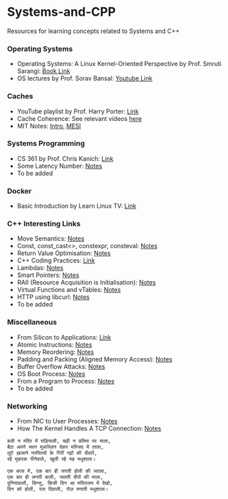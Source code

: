# Systems-and-CPP
Resources for learning concepts related to Systems and C++

### Operating Systems
- Operating Systems: A Linux Kernel-Oriented Perspective by Prof. Smruti Sarangi:
[Book Link](https://www.cse.iitd.ac.in/~srsarangi/osbook/index.html)
- OS lectures by Prof. Sorav Bansal: [Youtube Link](https://www.youtube.com/playlist?list=PLf3ZkSCyj1tdCS2oCYACXO6x-VKpDIMB6)

### Caches
- YouTube playlist by Prof. Harry Porter: [Link](https://www.youtube.com/playlist?list=PLbtzT1TYeoMgJ4NcWFuXpnF24fsiaOdGq)
- Cache Coherence: See relevant videos [here](https://www.youtube.com/watch?v=ISaYWm8T8n4&list=PLUl4u3cNGP62WVs95MNq3dQBqY2vGOtQ2&index=170)
- MIT Notes: [Intro](https://ocw.mit.edu/courses/6-004-computation-structures-spring-2017/pages/c14/c14s1/#17), [MESI](https://ocw.mit.edu/courses/6-004-computation-structures-spring-2017/pages/c21/c21s1/#18)

### Systems Programming
- CS 361 by Prof. Chris Kanich: [Link](https://www.youtube.com/playlist?list=PLhy9gU5W1fvUND_5mdpbNVHC1WCIaABbP)
- Some Latency Number: [Notes](notes/latency_numbers.md)
- To be added

### Docker 
- Basic Introduction by Learn Linux TV: [Link](https://www.youtube.com/playlist?list=PLT98CRl2KxKECHltRib03tG8pyKEzwf9t)

### C++ Interesting Links
- Move Semantics: [Notes](notes/move_semantics.md)
- Const, const_cast<>, constexpr, consteval: [Notes](notes/const_constexpr.md)
- Return Value Optimisation: [Notes](notes/rvo.md)
- C++ Coding Practices: [Link](https://micro-os-plus.github.io/develop/sutter-101/)
- Lambdas: [Notes](notes/lambdas.md)
- Smart Pointers: [Notes](notes/smart_pointers.md)
- RAII (Resource Acquisition is Initialisation): [Notes](notes/RAII.md)
- Virtual Functions and vTables: [Notes](notes/virtual_functions.md)
- HTTP using libcurl: [Notes](notes/http.md)
- To be added

### Miscellaneous
- From Silicon to Applications: [Link](https://youtu.be/5f3NJnvnk7k?si=zVW5JZbXZz8X74XI)
- Atomic Instructions: [Notes](notes/atomic_instructions.md)
- Memory Reordering: [Notes](notes/memory_reordering.md)
- Padding and Packing (Aligned Memory Access): [Notes](notes/padding_packing.md) 
- Buffer Overflow Attacks: [Notes](notes/buffer_overflow.md)
- OS Boot Process: [Notes](notes/os_booting.md)
- From a Program to Process: [Notes](notes/program_to_process.md)
- To be added

### Networking
- From NIC to User Processes: [Notes](notes/packet_handling.md)
- How The Kernel Handles A TCP Connection: [Notes](notes/linux_tcp.md)

```
बजी न मंदिर में घड़ियाली, चढ़ी न प्रतिमा पर माला,
बैठा अपने भवन मुअज्ज़िन देकर मस्जिद में ताला,
लुटे ख़जाने नरपितयों के गिरीं गढ़ों की दीवारें,
रहें मुबारक पीनेवाले, खुली रहे यह मधुशाला।

एक बरस में, एक बार ही जगती होली की ज्वाला,
एक बार ही लगती बाज़ी, जलती दीपों की माला,
दुनियावालों, किन्तु, किसी दिन आ मदिरालय में देखो,
दिन को होली, रात दिवाली, रोज़ मनाती मधुशाला।
```
